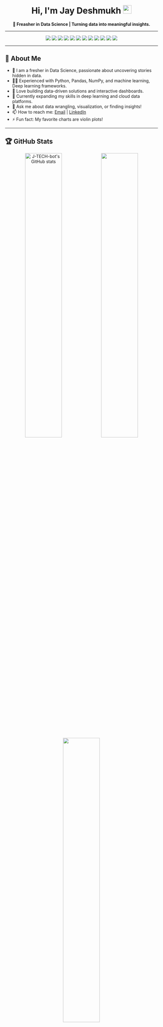 <!--<p align="center">
  <img src="https://avatars.githubusercontent.com/u/69380047?v=4" width="120" height="120" alt="profile" style="border-radius:50%; box-shadow:0 0 0 4px #00ff80, 0 0 20px 4px #00ff80;">
</p>
-->

<h1 align="center">Hi, I'm Jay Deshmukh <img src="https://media.giphy.com/media/hvRJCLFzcasrR4ia7z/giphy.gif" width="28"></h1>
<p align="center">
  <b>🚀 Freasher in Data Science | Turning data into meaningful insights.</b>
</p>

---

<p align="center">
  <img src="https://img.shields.io/badge/Python-3776AB?style=for-the-badge&logo=python&logoColor=white"/>
  <img src="https://img.shields.io/badge/Pandas-150458?style=for-the-badge&logo=pandas&logoColor=white"/>
  <img src="https://img.shields.io/badge/Numpy-013243?style=for-the-badge&logo=numpy&logoColor=white"/>
  <img src="https://img.shields.io/badge/Scikit--Learn-F7931E?style=for-the-badge&logo=scikit-learn&logoColor=white"/>
  <img src="https://img.shields.io/badge/Matplotlib-11557c?style=for-the-badge&logo=matplotlib&logoColor=white"/>
  <img src="https://img.shields.io/badge/SQL-4479A1?style=for-the-badge&logo=postgresql&logoColor=white"/>
  <img src="https://img.shields.io/badge/Power%20BI-F2C811?style=for-the-badge&logo=powerbi&logoColor=black"/>
  <img src="https://img.shields.io/badge/Jupyter-F37626?style=for-the-badge&logo=jupyter&logoColor=white"/>
  <img src="https://img.shields.io/badge/Machine%20Learning-007ACC?style=for-the-badge&logo=azure-devops&logoColor=white"/>
  <img src="https://img.shields.io/badge/Streamlit-FF4B4B?style=for-the-badge&logo=streamlit&logoColor=white"/>  
  <img src="https://img.shields.io/badge/Deep%20Learning-FF6F00?style=for-the-badge&logo=tensorflow&logoColor=white"/>  
  <img src="https://img.shields.io/badge/NLP-8E44AD?style=for-the-badge&logo=google&logoColor=white"/>  
</p>

---

## 👤 About Me

- 🌟 I am a fresher in Data Science, passionate about uncovering stories hidden in data.
- 🧑‍💻 Experienced with Python, Pandas, NumPy, and machine learning, Deep learning frameworks.
- 🔢 Love building data-driven solutions and interactive dashboards.
- 🌱 Currently expanding my skills in deep learning and cloud data platforms.
- 💬 Ask me about data wrangling, visualization, or finding insights!
- 📫 How to reach me: [Email](mailto:jaydeshmukh135@gmail.com) | [LinkedIn](https://www.linkedin.com/in/er-jay-deshmukh-4373761a1/)
- ⚡ Fun fact: My favorite charts are violin plots!

---

## 🏆 GitHub Stats

<p align="center">
  <img src="https://github-readme-stats.vercel.app/api?username=J-TECH-bot&show_icons=true&theme=radical" alt="J-TECH-bot's GitHub stats" width="49%"/>
  <img src="https://github-readme-streak-stats.herokuapp.com?user=J-TECH-bot&theme=radical&hide_border=false" width="49%"/>
</p>
<p align="center">
  <img src="https://github-readme-stats.vercel.app/api/top-langs/?username=J-TECH-bot&layout=compact&theme=radical" width="49%"/>
</p>

---

## 📈 Profile Stats

<p align="center">
  <img src="https://komarev.com/ghpvc/?username=J-TECH-bot&style=flat-square" alt="Profile Views" />
  <img src="https://img.shields.io/github/followers/J-TECH-bot?label=Followers&style=flat-square" />
</p>

---

## 🚀 Featured Projects  

### 📌 [SMS/Mail Spam Classifier](https://github.com/J-TECH-bot/SMS_Spam-Classifier)  
🔗 [Live Demo](https://mailspamdetection.streamlit.app/)  

A Machine Learning project that classifies whether a message is **Spam** or **Not Spam**.  

**Key Highlights:**  
- ✅ Built using **Python, Scikit-learn, and NLP techniques**.  
- 📊 Preprocessed text data (stopwords removal, stemming, vectorization using TF-IDF).  
- 🤖 Trained multiple models (Naive Bayes, Logistic Regression, etc.) to find the best performer.  
- ⚡ Integrated into an **interactive Streamlit web app** for real-time message classification.  
- 🌐 Deployed for easy access and testing.

  ---

### 🐶🐱 [Cat vs Dog Image Classification (CNN)](https://github.com/J-TECH-bot/Cat-Dog-Classification)  
🔗 [Live Demo](https://catdogimageclassifier.streamlit.app/)  

A **Deep Learning project** that classifies images into **Cat** 🐱 or **Dog** 🐶 using Convolutional Neural Networks (CNN).  

**Key Highlights:**  
- 🧠 Built with **TensorFlow/Keras** and CNN architecture.  
- 📷 Preprocessed and augmented image dataset for robust training.  
- ⚡ Achieved high accuracy on validation & test data.  
- 📊 Visualized training performance with accuracy/loss curves.  
- 🚀 Can be extended into a **real-time image classification web app**.

----

### 🏏 [IPL Win Probability Predictor](https://github.com/J-TECH-bot/IPL_Winning_Probability)  
🔗 [Live Demo](https://iplwinprobability01.streamlit.app/) 

A **Data Science + Machine Learning project** that predicts the **winning probability of IPL teams** during a live cricket match.  

**Key Highlights:**  
- 📊 Analyzed ball-by-ball IPL datasets to extract match insights.  
- ⚡ Built a machine learning model to calculate **real-time win probabilities**.  
- 🧮 Considered factors like runs, overs, wickets, current run rate, and required run rate.  
- 🚀 Designed an interactive visualization dashboard for probability tracking.  
- 🌐 Future-ready for **deployment as a live match predictor app**.

---

### 🩺 [Breast Cancer Classification](https://github.com/J-TECH-bot/Breast-Cancer-Classification)  
🔗 [Live Demo](https://breastcancerclassifier0.streamlit.app/)  

A **Machine Learning + Deep Learning project** to classify whether a breast tumor is **Malignant (cancerous)** or **Benign (non-cancerous)**.  

**Key Highlights:**  
- 🧠 Used **Logistic Regression** for classification.  
- 📊 Performed **feature engineering** on medical datasets (mean radius, texture, smoothness, etc.).  
- ⚡ Achieved high accuracy, precision, and recall in detecting cancer.  
- 📈 Compared multiple ML model to select the most reliable predictor.  
- 🌐 Can be deployed as a **Streamlit web app** for real-time cancer prediction support.


## 🌐 Connect With Me

<p align="center">
  <a href="https://github.com/J-TECH-bot"><img src="https://img.shields.io/badge/GitHub-181717?style=for-the-badge&logo=github&logoColor=white"/></a>
  <a href="mailto:jaydeshmukh135@gmail.com"><img src="https://img.shields.io/badge/Email-D14836?style=for-the-badge&logo=gmail&logoColor=white"/></a>
  <a href="https://www.linkedin.com/in/er-jay-deshmukh-4373761a1/"><img src="https://img.shields.io/badge/LinkedIn-0A66C2?style=for-the-badge&logo=linkedin&logoColor=white"/></a>
  <a href="https://portfoliojd03.netlify.app/"><img src="https://img.shields.io/badge/Portfolio-24292e?style=for-the-badge&logo=about-dot-me&logoColor=white"/></a>
</p>

---

<p align="center">
  <img src="https://readme-typing-svg.herokuapp.com?font=Fira+Code&size=22&pause=1000&color=4F8CFF&center=true&vCenter=true&width=440&lines=Thanks+for+visiting+my+profile!;Let's+connect+and+explore+data+together!+📊" alt="Typing SVG"/>
</p>
